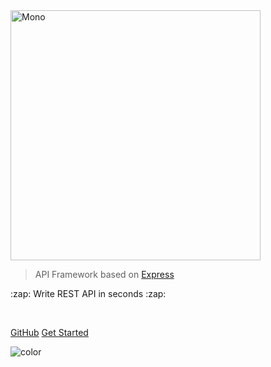 <img src="/mono.svg" alt="Mono" style="width: 400px;"/>

> API Framework based on [Express](https://expressjs.com/)

<p>:zap: Write REST API in seconds :zap:</p><br>

[GitHub](https://github.com/terrajs/mono)
[Get Started](#mono)

<!-- background color -->
![color](#ffffff)

